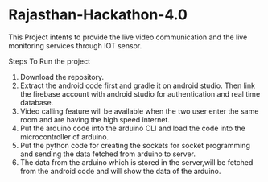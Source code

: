 # Rajasthan-Hackathon-4.0
This Project intents to provide the live video communication and  the live monitoring services through IOT sensor. 

Steps To Run the project
1. Download the repository.
2. Extract the android code first and gradle it on android studio. Then link the firebase account with android studio for authentication and real time database.
3. Video calling feature will be available when the two user enter the same room and are having the high speed internet.
3. Put the arduino code into the arduino CLI and load the code into the microcontroller of arduino.
4. Put the python code for creating the sockets for socket programming and sending the data fetched from arduino to server.
5. The data from the arduino which is stored in the server,will be fetched from the android code and will show the data of the arduino.
